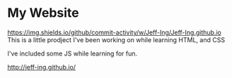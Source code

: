# My Website
https://img.shields.io/github/commit-activity/w/Jeff-Ing/Jeff-Ing.github.io
This is a little prodject I've been working on while learning HTML, and CSS

I've included some JS while learning for fun.

http://jeff-ing.github.io/
